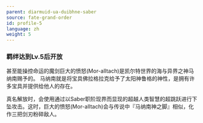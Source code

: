 ```yaml
---
parent: diarmuid-ua-duibhne-saber
source: fate-grand-order
id: profile-5
language: zh
weight: 5
---
```


### 羁绊达到Lv.5后开放

甚至能操控命运的魔剑巨大的愤怒(Mor-alltach)是凯尔特世界的海与异界之神马纳南赐予的。
马纳南就是将宝具佛拉格拉克给予了太阳神鲁格的神性，是拥有许多宝具并提供给他人的存在。

真名解放时，会使用通过以Saber职阶现界而显现的超越人类智慧的超跳跃进行下坠攻击。这时，巨大的愤怒(Mor-alltach)会与传说中『马纳南神之脚』相似，化作三把剑刃粉碎敌人。
